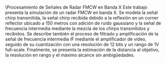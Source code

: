 \Procesamiento de Señales de Radar FMCW en Banda X
Este trabajo presenta la simulación de un radar FMCW en banda X. Se modela la señal chirp transmitida, la señal chirp recibida debido a la reflexión en un corner reflector ubicado a 150 metros con adición de ruido gaussiano y la señal de frecuencia intermedia mediante la mezcla de los chirps transmitidos y recibidos. Se describe también el proceso de filtrado y amplificación de la señal de frecuencia intermedia IF mediante el amplificador de video, seguido de su cuantización con una resolución de 12 bits y un rango de 1V full-scale. Finalmente, se presenta la estimación de la distancia al objetivo, la resolución en rango y el máximo alcance sin ambigüedades.
